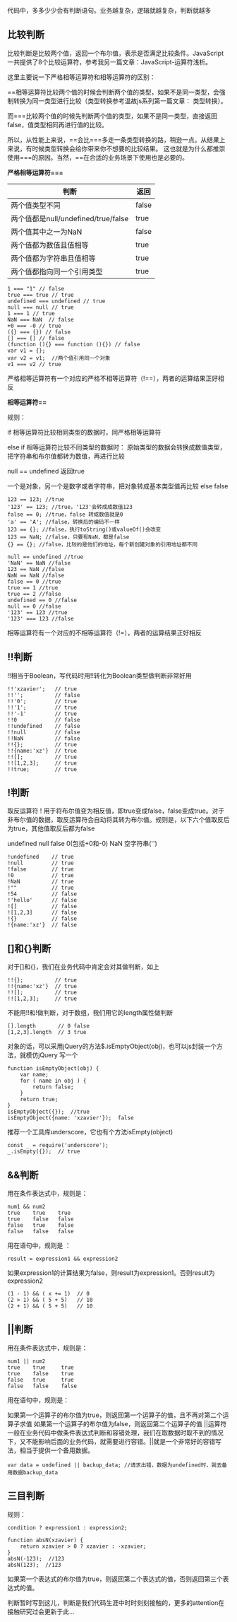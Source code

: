 代码中，多多少少会有判断语句。业务越复杂，逻辑就越复杂，判断就越多

## 比较判断
比较判断是比较两个值，返回一个布尔值，表示是否满足比较条件。JavaScript一共提供了8个比较运算符，参考我另一篇文章：JavaScript-运算符浅析。

这里主要说一下严格相等运算符和相等运算符的区别：

==相等运算符比较两个值的时候会判断两个值的类型，如果不是同一类型，会强制转换为同一类型进行比较（类型转换参考温故js系列第一篇文章： 类型转换）。

而===比较两个值的时候先判断两个值的类型，如果不是同一类型，直接返回false，值类型相同再进行值的比较。

所以，从性能上来说，==会比===多走一条类型转换的路，稍逊一点。从结果上来说，有时候类型转换会给你带来你不想要的比较结果。 这也就是为什么都推崇使用===的原因。当然，==在合适的业务场景下使用也是必要的。

**严格相等运算符===**

|  判断  |  返回  |
| --- | --- |           
|两个值类型不同     |    false|
|两个值都是null/undefined/true/false|  true |
|两个值其中之一为NaN     |     false|
|两个值都为数值且值相等      |     true|
|两个值都为字符串且值相等    |    true|
|两个值都指向同一个引用类型   |    true|
```
1 === "1" // false
true === true // true
undefined === undefined // true
null === null // true
1 === 1 // true
NaN === NaN  // false
+0 === -0 // true
({} === {}) // false
[] === [] // false
(function (){} === function (){}) // false
var v1 = {};
var v2 = v1;  //两个值引用同一个对象
v1 === v2 // true
```
严格相等运算符有一个对应的严格不相等运算符（!==），两者的运算结果正好相反

**相等运算符==**

规则： 

if 相等运算符比较相同类型的数据时，同严格相等运算符

else if 相等运算符比较不同类型的数据时：
原始类型的数据会转换成数值类型，把字符串和布尔值都转为数值，再进行比较

null == undefined  返回true

一个是对象，另一个是数字或者字符串，把对象转成基本类型值再比较
else false
```
123 == 123; //true
'123' == 123; //true，'123'会转成成数值123
false == 0; //true，false 转成数值就是0
'a' == 'A'; //false，转换后的编码不一样
123 == {}; //false，执行toString()或valueOf()会改变
123 == NaN; //false，只要有NaN，都是false
{} == {}; //false，比较的是他们的地址，每个新创建对象的引用地址都不同

null == undefined //true
'NaN' == NaN //false
123 == NaN //false
NaN == NaN //false
false == 0 //true
true == 1 //true
true == 2 //false
undefined == 0 //false
null == 0 //false
'123' == 123 //true
'123' === 123 //false
```
相等运算符有一个对应的不相等运算符（!=），两者的运算结果正好相反

## !!判断
!!相当于Boolean，写代码时用!!转化为Boolean类型做判断非常好用
```
!!'xzavier';   // true
!!'';          // false
!!'0';         // true
!!'1';         // true
!!'-1'         // true
!!0            // false
!!undefined    // false
!!null         // false
!!NaN          // false
!!{};          // true
!!{name:'xz'}  // true
!![];          // true
!![1,2,3];     // true
!!true;        // true
```

## !判断
取反运算符 ! 用于将布尔值变为相反值，即true变成false，false变成true。对于非布尔值的数据，取反运算符会自动将其转为布尔值。规则是，以下六个值取反后为true，其他值取反后都为false

undefined  null  false  0(包括+0和-0)  NaN  空字符串('')
```
!undefined    // true
!null         // true
!false        // true
!0            // true
!NaN          // true
!""           // true    
!54           // false
!'hello'      // false
![]           // false
![1,2,3]      // false
!{}           // false
!{name:'xz'}  // false
```

## []和{}判断
对于[]和{}，我们在业务代码中肯定会对其做判断，如上

```
!!{};          // true
!!{name:'xz'}  // true
!![];          // true
!![1,2,3];     // true
```
不能用!!和!做判断，对于数组，我们用它的length属性做判断

```
[].length       // 0 false
[1,2,3].length  // 3 true
```
对象的话，可以采用jQuery的方法$.isEmptyObject(obj)，也可以js封装一个方法，就模仿jQuery 写一个

```
function isEmptyObject(obj) {
    var name;
    for ( name in obj ) {
        return false;
    }
    return true;
}
isEmptyObject({});  //true
isEmptyObject({name: 'xzavier'});  false  
```
推荐一个工具库underscore，它也有个方法isEmpty(object)

```
const _ = require('underscore');
_.isEmpty({});  // true
```
## &&判断
用在条件表达式中，规则是：

```
num1 && num2
true    true    true
true    false   false
false   true    false
false   false   false
```
用在语句中，规则是 ：

```
result = expression1 && expression2
```
如果expression1的计算结果为false，则result为expression1。否则result为expression2

```
(1 - 1) && ( x += 1)  // 0
(2 > 1) && ( 5 + 5)   // 10
(2 + 1) && ( 5 + 5)   // 10
```

## ||判断
用在条件表达式中，规则是：

```
num1 || num2
true    true     true
true    false    true
false   true     true
false   false    false
```
用在语句中，规则是：

如果第一个运算子的布尔值为true，则返回第一个运算子的值，且不再对第二个运算子求值
如果第一个运算子的布尔值为false，则返回第二个运算子的值
||运算符一般在业务代码中做条件表达式判断和容错处理，我们在取数据时取不到的情况下，又不能影响后面的业务代码，就需要进行容错。||就是一个非常好的容错写法，相当于提供一个备用数据。

```
var data = undefined || backup_data; //请求出错，数据为undefined时，就去备用数据backup_data
```
## 三目判断
规则：

```
condition ? expression1 : expression2;

function absN(xzavier) {
    return xzavier > 0 ? xzavier : -xzavier;
}
absN(-123);  //123
absN(123);  //123
```
如果第一个表达式的布尔值为true，则返回第二个表达式的值，否则返回第三个表达式的值。

判断暂时写到这儿，判断是我们代码生涯中时时刻刻接触的，更多的attention在接触研究过会更新于此...